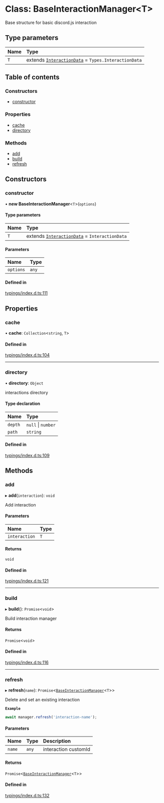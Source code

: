 # Class: BaseInteractionManager<T\>

Base structure for basic discord.js interaction

## Type parameters

| Name | Type |
| :------ | :------ |
| `T` | extends [`InteractionData`](../wiki/Exports#interactiondata) = `Types.InteractionData` |

## Table of contents

### Constructors

- [constructor](../wiki/BaseInteractionManager#constructor)

### Properties

- [cache](../wiki/BaseInteractionManager#cache)
- [directory](../wiki/BaseInteractionManager#directory)

### Methods

- [add](../wiki/BaseInteractionManager#add)
- [build](../wiki/BaseInteractionManager#build)
- [refresh](../wiki/BaseInteractionManager#refresh)

## Constructors

### constructor

• **new BaseInteractionManager**<`T`\>(`options`)

#### Type parameters

| Name | Type |
| :------ | :------ |
| `T` | extends [`InteractionData`](../wiki/Exports#interactiondata) = `InteractionData` |

#### Parameters

| Name | Type |
| :------ | :------ |
| `options` | `any` |

#### Defined in

[typings/index.d.ts:111](https://github.com/Natto-PKP/discord-sucrose/blob/a2c6566/typings/index.d.ts#L111)

## Properties

### cache

• **cache**: `Collection`<`string`, `T`\>

#### Defined in

[typings/index.d.ts:104](https://github.com/Natto-PKP/discord-sucrose/blob/a2c6566/typings/index.d.ts#L104)

___

### directory

• **directory**: `Object`

interactions directory

#### Type declaration

| Name | Type |
| :------ | :------ |
| `depth` | ``null`` \| `number` |
| `path` | `string` |

#### Defined in

[typings/index.d.ts:109](https://github.com/Natto-PKP/discord-sucrose/blob/a2c6566/typings/index.d.ts#L109)

## Methods

### add

▸ **add**(`interaction`): `void`

Add interaction

#### Parameters

| Name | Type |
| :------ | :------ |
| `interaction` | `T` |

#### Returns

`void`

#### Defined in

[typings/index.d.ts:121](https://github.com/Natto-PKP/discord-sucrose/blob/a2c6566/typings/index.d.ts#L121)

___

### build

▸ **build**(): `Promise`<`void`\>

Build interaction manager

#### Returns

`Promise`<`void`\>

#### Defined in

[typings/index.d.ts:116](https://github.com/Natto-PKP/discord-sucrose/blob/a2c6566/typings/index.d.ts#L116)

___

### refresh

▸ **refresh**(`name`): `Promise`<[`BaseInteractionManager`](../wiki/BaseInteractionManager)<`T`\>\>

Delete and set an existing interaction

**`Example`**

```js
await manager.refresh('interaction-name');
```

#### Parameters

| Name | Type | Description |
| :------ | :------ | :------ |
| `name` | `any` | interaction customId |

#### Returns

`Promise`<[`BaseInteractionManager`](../wiki/BaseInteractionManager)<`T`\>\>

#### Defined in

[typings/index.d.ts:132](https://github.com/Natto-PKP/discord-sucrose/blob/a2c6566/typings/index.d.ts#L132)
